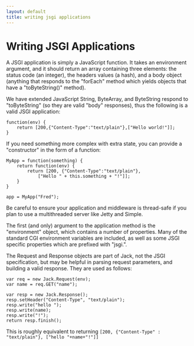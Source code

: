```yaml
---
layout: default
title: writing jsgi applications
---
```


Writing JSGI Applications
=========================

A JSGI application is simply a JavaScript function. It takes an environment argument, and it should return an array containing three elements: the status code (an integer), the headers values (a hash), and a body object (anything that responds to the "forEach" method which yields objects that have a "toByteString()" method).

We have extended JavaScript String, ByteArray, and ByteString respond to "toByteString" (so they are valid "body" responses), thus the following is a valid JSGI application:

    function(env) {
        return [200,{"Content-Type":"text/plain"},["Hello world!"]];
    }

If you need something more complex with extra state, you can provide a "constructor" in the form of a function:

    MyApp = function(something) {
        return function(env) {
            return [200, {"Content-Type":"text/plain"},
                ["Hello " + this.something + "!"]];
        }
    }

    app = MyApp("Fred");

Be careful to ensure your application and middleware is thread-safe if you plan to use a multithreaded server like Jetty and Simple.

The first (and only) argument to the application method is the "environment" object, which contains a number of properties. Many of the standard CGI environment variables are included, as well as some JSGI specific properties which are prefixed with "jsgi.".

The Request and Response objects are part of Jack, not the JSGI specification, but may be helpful in parsing request parameters, and building a valid response. They are used as follows:

    var req = new Jack.Request(env);
    var name = req.GET("name");

    var resp = new Jack.Response();
    resp.setHeader("Content-Type", "text/plain");
    resp.write("hello ");
    resp.write(name);
    resp.write("!");
    return resp.finish();

This is roughly equivalent to returning `[200, {"Content-Type" : "text/plain"}, ["hello "+name+"!"]]`
